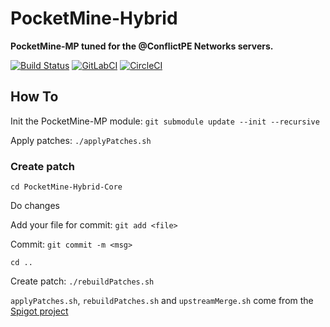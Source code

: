 # PocketMine-Hybrid

__PocketMine-MP tuned for the @ConflictPE Networks servers.__

[![Build Status](https://travis-ci.com/ConflictPE/PocketMine-Hybrid.svg?token=fLqbLTxC2gbR3RqiksiT&branch=master)](https://travis-ci.com/ConflictPE/PocketMine-Hybrid)
[![GitLabCI](https://gitlab.com/JackNoordhuis/PocketMine-Hybrid/badges/master/pipeline.svg?private_token=j2ELjYyGygQt3NbADtmq)](https://gitlab.com/JackNoordhuis/PocketMine-Hybrid/pipelines?scope=branches)
[![CircleCI](https://circleci.com/gh/ConflictPE/PocketMine-Hybrid/tree/master.svg?style=svg&circle-token=5cc6cfdf621edb101105dddc2387eb5550c33b4f)](https://circleci.com/gh/ConflictPE/PocketMine-Hybrid/tree/master)

## How To

Init the PocketMine-MP module: `git submodule update --init --recursive`

Apply patches: `./applyPatches.sh`

### Create patch ###

`cd PocketMine-Hybrid-Core`

Do changes

Add your file for commit: `git add <file>`

Commit: `git commit -m <msg>`

`cd ..`

Create patch: `./rebuildPatches.sh`



`applyPatches.sh`, `rebuildPatches.sh` and `upstreamMerge.sh` come from the [Spigot project](https://github.com/SpigotMC/Spigot)
